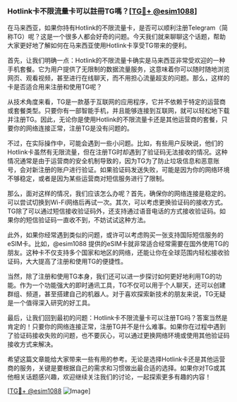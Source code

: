 ### Hotlink卡不限流量卡可以註冊TG嗎？[[TG💪+ @esim1088](https://t.me/s/esim1088)]

在马来西亚，如果你持有Hotlink的不限流量卡，是否可以顺利注册Telegram（简称TG）呢？这是一个很多人都会好奇的问题。今天我们就来聊聊这个话题，帮助大家更好地了解如何在马来西亚使用Hotlink卡享受TG带来的便利。

首先，让我们明确一点：Hotlink的不限流量卡确实是马来西亚非常受欢迎的一种手机套餐。它为用户提供了无限制的数据流量服务，这意味着你可以随时随地浏览网页、观看视频，甚至进行在线聊天，而不用担心流量超支的问题。那么，这样的卡是否适合用来注册和使用TG呢？

从技术角度来看，TG是一款基于互联网的应用程序，它并不依赖于特定的运营商或套餐类型。只要你有一部智能手机，并且能够连接到互联网，就可以轻松地下载并注册TG。因此，无论你是使用Hotlink的不限流量卡还是其他运营商的套餐，只要你的网络连接正常，注册TG是没有问题的。

不过，在实际操作中，可能会遇到一些小问题。比如，有些用户反映说，他们的Hotlink卡虽然有无限流量，但在注册TG时却遇到了验证码无法接收的情况。这种情况通常是由于运营商的安全机制导致的，因为TG为了防止垃圾信息和恶意账号，会对新注册的账户进行验证。如果验证码发送失败，可能是因为你的网络环境不够稳定，或者是因为某些运营商对短信服务进行了限制。

那么，面对这样的情况，我们应该怎么办呢？首先，确保你的网络连接是稳定的。可以尝试切换到Wi-Fi网络后再试一次。其次，可以考虑更换验证码的接收方式。TG除了可以通过短信接收验证码外，还支持通过语音电话的方式接收验证码。如果你的短信验证码一直收不到，不妨试试这种方法。

此外，如果你经常遇到类似的问题，或许可以考虑购买一张支持国际短信服务的eSIM卡。比如，@esim1088 提供的eSIM卡就非常适合经常需要在国外使用TG的朋友。这种卡不仅支持多个国家和地区的网络，还能让你在全球范围内轻松接收验证码，大大提高了注册和使用TG的便捷性。

当然，除了注册和使用TG本身，我们还可以进一步探讨如何更好地利用TG的功能。作为一个功能强大的即时通讯工具，TG不仅可以用于个人聊天，还可以创建群组、频道，甚至搭建自己的机器人。对于喜欢探索新技术的朋友来说，TG无疑是一个值得深入研究的好工具。

最后，让我们回到最初的问题：Hotlink卡不限流量卡可以注册TG吗？答案当然是肯定的！只要你的网络连接正常，注册TG并不是什么难事。如果你在过程中遇到了验证码接收失败的问题，也不要灰心，可以通过更换网络环境或使用其他验证码接收方式来解决。

希望这篇文章能给大家带来一些有用的参考。无论是选择Hotlink卡还是其他运营商的服务，关键是要根据自己的需求和习惯做出最合适的选择。如果你对TG或其他相关话题感兴趣，欢迎继续关注我们的讨论，一起探索更多有趣的内容！

[[TG💪+ @esim1088](https://t.me/s/esim1088) ![Image](https://i.postimg.cc/4NQfJmqS/Snipaste-2025-05-13-00-14-12.png)]